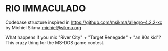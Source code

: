 RIO IMMACULADO
==============
Codebase structure inspired in https://github.com/msikma/allegro-4.2.2-xc by Michiel Sikma <michiel@sikma.org>

What happens if you mix "River City" + "Target Renegade" + "an 80s kid"? This crazy thing for the MS-DOS game contest.
